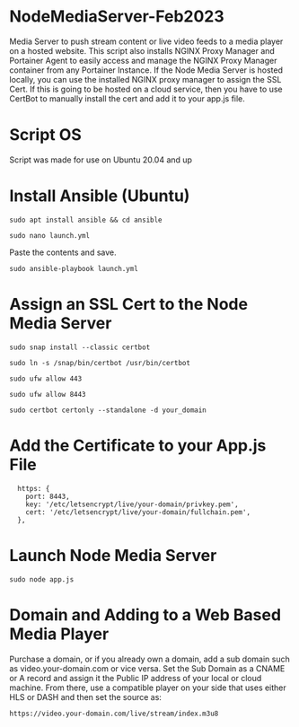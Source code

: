 # NodeMediaServer-Feb2023
Media Server to push stream content or live video feeds to a media player on a hosted website. This script also installs NGINX Proxy Manager and Portainer Agent to easily access and manage the NGINX Proxy Manager container from any Portainer Instance. If the Node Media Server is hosted locally, you can use the installed NGINX proxy manager to assign the SSL Cert. If this is going to be hosted on a cloud service, then you have to use CertBot to manually install the cert and add it to your app.js file. 

# Script OS
Script was made for use on Ubuntu 20.04 and up

# Install Ansible (Ubuntu)
```
sudo apt install ansible && cd ansible
```
```
sudo nano launch.yml
```
Paste the contents and save.
```
sudo ansible-playbook launch.yml
```

# Assign an SSL Cert to the Node Media Server
```
sudo snap install --classic certbot
```
```
sudo ln -s /snap/bin/certbot /usr/bin/certbot
```
```
sudo ufw allow 443
```
```
sudo ufw allow 8443
```
```
sudo certbot certonly --standalone -d your_domain
```
# Add the Certificate to your App.js File
```
  https: {
    port: 8443,
    key: '/etc/letsencrypt/live/your-domain/privkey.pem',
    cert: '/etc/letsencrypt/live/your-domain/fullchain.pem',
  },
```
# Launch Node Media Server
```
sudo node app.js
```
# Domain and Adding to a Web Based Media Player
Purchase a domain, or if you already own a domain, add a sub domain such as video.your-domain.com or vice versa. Set the Sub Domain as a CNAME or A record and assign it the Public IP address of your local or cloud machine. From there, use a compatible player on your side that uses either HLS or DASH and then set the source as:
```
https://video.your-domain.com/live/stream/index.m3u8
```


